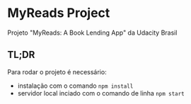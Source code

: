 # MyReads Project

Projeto "MyReads: A Book Lending App" da Udacity Brasil


## TL;DR

Para rodar o projeto é necessário:

* instalação com o comando `npm install`
* servidor local inciado com o comando de linha `npm start`


